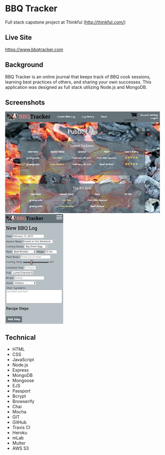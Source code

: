 # BBQ Tracker
Full stack capstone project at Thinkful (http://thinkful.com/)

## Live Site
https://www.bbqtracker.com

## Background
BBQ Tracker is an online journal that keeps track of BBQ cook sessions, learning best practices of others, and sharing your own successes. This application was designed as full stack utilizing Node.js and MongoDB.

## Screenshots
![Screenshots](https://github.com/morettisf/bbq-tracker/blob/master/screenshots/screen1.jpg)
![Screenshots](https://github.com/morettisf/bbq-tracker/blob/master/screenshots/screen2.jpg)

## Technical
* HTML
* CSS
* JavaScript
* Node.js
* Express
* MongoDB
* Mongoose
* EJS
* Passport
* Bcrypt
* Browserify
* Chai
* Mocha
* GIT
* GitHub
* Travis CI
* Heroku
* mLab
* Multer
* AWS S3